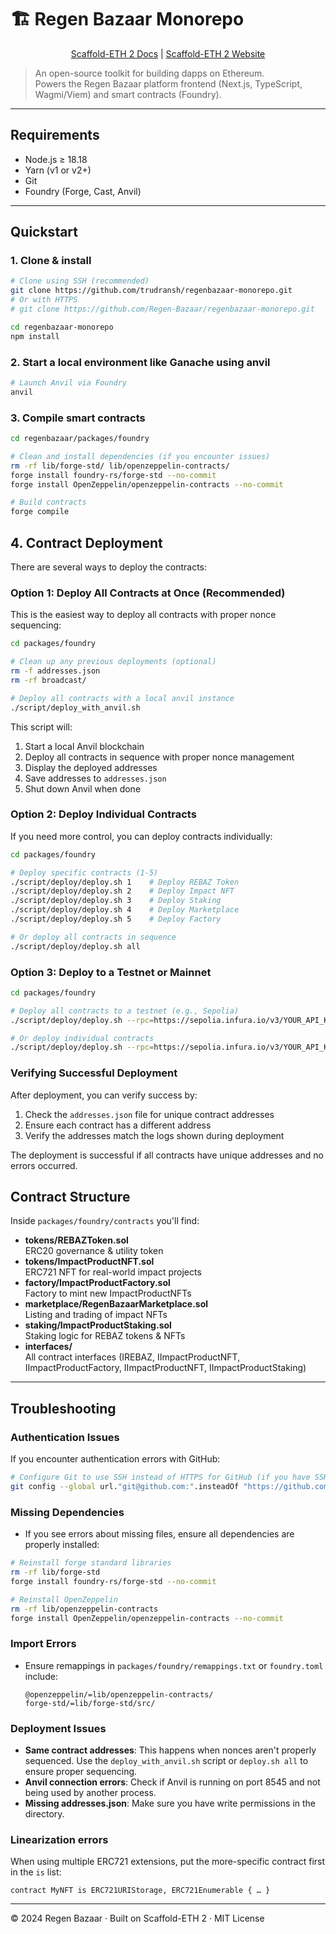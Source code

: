 # 🏗 Regen Bazaar Monorepo

<p align="center">
  <a href="https://docs.scaffoldeth.io">Scaffold-ETH 2 Docs</a> |
  <a href="https://scaffoldeth.io">Scaffold-ETH 2 Website</a>
</p>

> An open-source toolkit for building dapps on Ethereum.  
> Powers the Regen Bazaar platform frontend (Next.js, TypeScript, Wagmi/Viem) and smart contracts (Foundry).

---

## Requirements

- Node.js ≥ 18.18  
- Yarn (v1 or v2+)  
- Git  
- Foundry (Forge, Cast, Anvil)

---

## Quickstart

### 1. Clone & install

```bash
# Clone using SSH (recommended)
git clone https://github.com/trudransh/regenbazaar-monorepo.git
# Or with HTTPS
# git clone https://github.com/Regen-Bazaar/regenbazaar-monorepo.git

cd regenbazaar-monorepo
npm install
```

### 2. Start a local environment like Ganache using anvil

```bash
# Launch Anvil via Foundry
anvil
```

### 3. Compile smart contracts

```bash
cd regenbazaar/packages/foundry

# Clean and install dependencies (if you encounter issues)
rm -rf lib/forge-std/ lib/openzeppelin-contracts/
forge install foundry-rs/forge-std --no-commit
forge install OpenZeppelin/openzeppelin-contracts --no-commit

# Build contracts
forge compile
```

## 4. Contract Deployment

There are several ways to deploy the contracts:

### Option 1: Deploy All Contracts at Once (Recommended)

This is the easiest way to deploy all contracts with proper nonce sequencing:

```bash
cd packages/foundry

# Clean up any previous deployments (optional)
rm -f addresses.json
rm -rf broadcast/

# Deploy all contracts with a local anvil instance
./script/deploy_with_anvil.sh
```

This script will:
1. Start a local Anvil blockchain
2. Deploy all contracts in sequence with proper nonce management
3. Display the deployed addresses
4. Save addresses to `addresses.json`
5. Shut down Anvil when done

### Option 2: Deploy Individual Contracts

If you need more control, you can deploy contracts individually:

```bash
cd packages/foundry

# Deploy specific contracts (1-5)
./script/deploy/deploy.sh 1    # Deploy REBAZ Token
./script/deploy/deploy.sh 2    # Deploy Impact NFT
./script/deploy/deploy.sh 3    # Deploy Staking
./script/deploy/deploy.sh 4    # Deploy Marketplace
./script/deploy/deploy.sh 5    # Deploy Factory

# Or deploy all contracts in sequence
./script/deploy/deploy.sh all
```

### Option 3: Deploy to a Testnet or Mainnet

```bash
cd packages/foundry

# Deploy all contracts to a testnet (e.g., Sepolia)
./script/deploy/deploy.sh --rpc=https://sepolia.infura.io/v3/YOUR_API_KEY all

# Or deploy individual contracts
./script/deploy/deploy.sh --rpc=https://sepolia.infura.io/v3/YOUR_API_KEY 1
```

### Verifying Successful Deployment

After deployment, you can verify success by:

1. Check the `addresses.json` file for unique contract addresses
2. Ensure each contract has a different address
3. Verify the addresses match the logs shown during deployment

The deployment is successful if all contracts have unique addresses and no errors occurred.

## Contract Structure

Inside `packages/foundry/contracts` you'll find:

- **tokens/REBAZToken.sol**  
  ERC20 governance & utility token  
- **tokens/ImpactProductNFT.sol**  
  ERC721 NFT for real-world impact projects  
- **factory/ImpactProductFactory.sol**  
  Factory to mint new ImpactProductNFTs  
- **marketplace/RegenBazaarMarketplace.sol**  
  Listing and trading of impact NFTs  
- **staking/ImpactProductStaking.sol**  
  Staking logic for REBAZ tokens & NFTs  
- **interfaces/**  
  All contract interfaces (IREBAZ, IImpactProductNFT, IImpactProductFactory, IImpactProductNFT, IImpactProductStaking)

---

## Troubleshooting

### Authentication Issues
If you encounter authentication errors with GitHub:
```bash
# Configure Git to use SSH instead of HTTPS for GitHub (if you have SSH set up)
git config --global url."git@github.com:".insteadOf "https://github.com/"
```

### Missing Dependencies
- If you see errors about missing files, ensure all dependencies are properly installed:
```bash
# Reinstall forge standard libraries
rm -rf lib/forge-std
forge install foundry-rs/forge-std --no-commit

# Reinstall OpenZeppelin
rm -rf lib/openzeppelin-contracts
forge install OpenZeppelin/openzeppelin-contracts --no-commit
```

### Import Errors
- Ensure remappings in `packages/foundry/remappings.txt` or `foundry.toml` include:  
  ```
  @openzeppelin/=lib/openzeppelin-contracts/
  forge-std/=lib/forge-std/src/
  ```

### Deployment Issues
- **Same contract addresses**: This happens when nonces aren't properly sequenced. Use the `deploy_with_anvil.sh` script or `deploy.sh all` to ensure proper sequencing.
- **Anvil connection errors**: Check if Anvil is running on port 8545 and not being used by another process.
- **Missing addresses.json**: Make sure you have write permissions in the directory.

### Linearization errors
When using multiple ERC721 extensions, put the more-specific contract first in the `is` list:
```solidity
contract MyNFT is ERC721URIStorage, ERC721Enumerable { … }
```

---

© 2024 Regen Bazaar · Built on Scaffold-ETH 2 · MIT License  